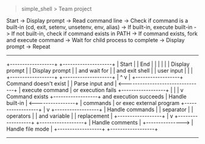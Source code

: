 > simple_shell > Team project

<p> Start -> Display prompt -> Read command line -> Check if command is a built-in (cd, exit, setenv, unsetenv, env, alias) -> If built-in, execute built-in -> If not built-in, check if command exists in PATH -> If command exists, fork and execute command -> Wait for child process to complete -> Display prompt -> Repeat</p>


***
+------------------+                        +--------------------+
|     Start        |                        |       End          |
|                  |                        |                    |
|  Display prompt  |                        |  Display prompt    |
|    and wait for  |                        |  and exit shell    |
|    user input    |                        |                    |
+------------------+                        +--------------------+
           |                                           ^
           v                                           |
+------------------+         Command doesn't exist     |
|  Parse input and |  <--------------------------------+
|  execute command |      or execution fails
+------------------+                   |
           |                           |
           v                    Command exists
+------------------+      and execution succeeds
|  Handle built-in |  <----------------+
|     commands     |    or exec external program
+------------------+
           |
           v
+------------------+
| Handle commands  |
|      separator   |
|      operators   |
|   and variable   |
|    replacement   |
+------------------+
           |
           v
+------------------+                         +------------------+
| Handle comments  |     +--------------->   | Handle file mode |
+------------------+                         +------------------+
***
